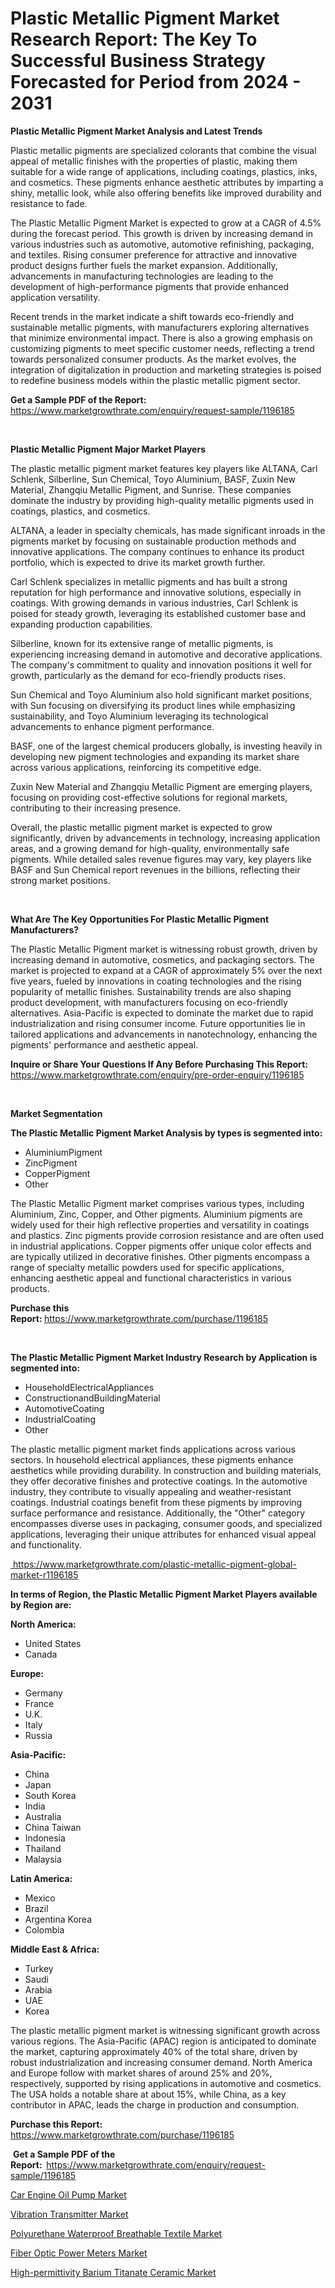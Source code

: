 <p><h1>Plastic Metallic Pigment Market Research Report: The Key To Successful Business Strategy Forecasted for Period from 2024 - 2031</h1></p><p><strong>Plastic Metallic Pigment Market Analysis and Latest Trends</strong></p>
<p><p>Plastic metallic pigments are specialized colorants that combine the visual appeal of metallic finishes with the properties of plastic, making them suitable for a wide range of applications, including coatings, plastics, inks, and cosmetics. These pigments enhance aesthetic attributes by imparting a shiny, metallic look, while also offering benefits like improved durability and resistance to fade.</p><p>The Plastic Metallic Pigment Market is expected to grow at a CAGR of 4.5% during the forecast period. This growth is driven by increasing demand in various industries such as automotive, automotive refinishing, packaging, and textiles. Rising consumer preference for attractive and innovative product designs further fuels the market expansion. Additionally, advancements in manufacturing technologies are leading to the development of high-performance pigments that provide enhanced application versatility.</p><p>Recent trends in the market indicate a shift towards eco-friendly and sustainable metallic pigments, with manufacturers exploring alternatives that minimize environmental impact. There is also a growing emphasis on customizing pigments to meet specific customer needs, reflecting a trend towards personalized consumer products. As the market evolves, the integration of digitalization in production and marketing strategies is poised to redefine business models within the plastic metallic pigment sector.</p></p>
<p><strong>Get a Sample PDF of the Report:&nbsp;</strong> <a href="https://www.marketgrowthrate.com/enquiry/request-sample/1196185">https://www.marketgrowthrate.com/enquiry/request-sample/1196185</a></p>
<p>&nbsp;</p>
<p><strong>Plastic Metallic Pigment Major Market Players</strong></p>
<p><p>The plastic metallic pigment market features key players like ALTANA, Carl Schlenk, Silberline, Sun Chemical, Toyo Aluminium, BASF, Zuxin New Material, Zhangqiu Metallic Pigment, and Sunrise. These companies dominate the industry by providing high-quality metallic pigments used in coatings, plastics, and cosmetics.</p><p>ALTANA, a leader in specialty chemicals, has made significant inroads in the pigments market by focusing on sustainable production methods and innovative applications. The company continues to enhance its product portfolio, which is expected to drive its market growth further.</p><p>Carl Schlenk specializes in metallic pigments and has built a strong reputation for high performance and innovative solutions, especially in coatings. With growing demands in various industries, Carl Schlenk is poised for steady growth, leveraging its established customer base and expanding production capabilities.</p><p>Silberline, known for its extensive range of metallic pigments, is experiencing increasing demand in automotive and decorative applications. The company's commitment to quality and innovation positions it well for growth, particularly as the demand for eco-friendly products rises.</p><p>Sun Chemical and Toyo Aluminium also hold significant market positions, with Sun focusing on diversifying its product lines while emphasizing sustainability, and Toyo Aluminium leveraging its technological advancements to enhance pigment performance.</p><p>BASF, one of the largest chemical producers globally, is investing heavily in developing new pigment technologies and expanding its market share across various applications, reinforcing its competitive edge.</p><p>Zuxin New Material and Zhangqiu Metallic Pigment are emerging players, focusing on providing cost-effective solutions for regional markets, contributing to their increasing presence.</p><p>Overall, the plastic metallic pigment market is expected to grow significantly, driven by advancements in technology, increasing application areas, and a growing demand for high-quality, environmentally safe pigments. While detailed sales revenue figures may vary, key players like BASF and Sun Chemical report revenues in the billions, reflecting their strong market positions.</p></p>
<p>&nbsp;</p>
<p><strong>What Are The Key Opportunities For Plastic Metallic Pigment Manufacturers?</strong></p>
<p><p>The Plastic Metallic Pigment market is witnessing robust growth, driven by increasing demand in automotive, cosmetics, and packaging sectors. The market is projected to expand at a CAGR of approximately 5% over the next five years, fueled by innovations in coating technologies and the rising popularity of metallic finishes. Sustainability trends are also shaping product development, with manufacturers focusing on eco-friendly alternatives. Asia-Pacific is expected to dominate the market due to rapid industrialization and rising consumer income. Future opportunities lie in tailored applications and advancements in nanotechnology, enhancing the pigments' performance and aesthetic appeal.</p></p>
<p><strong>Inquire or Share Your Questions If Any Before Purchasing This Report:</strong> <a href="https://www.marketgrowthrate.com/enquiry/pre-order-enquiry/1196185">https://www.marketgrowthrate.com/enquiry/pre-order-enquiry/1196185</a></p>
<p>&nbsp;</p>
<p><strong>Market Segmentation</strong></p>
<p><strong>The Plastic Metallic Pigment Market Analysis by types is segmented into:</strong></p>
<p><ul><li>AluminiumPigment</li><li>ZincPigment</li><li>CopperPigment</li><li>Other</li></ul></p>
<p><p>The Plastic Metallic Pigment market comprises various types, including Aluminium, Zinc, Copper, and Other pigments. Aluminium pigments are widely used for their high reflective properties and versatility in coatings and plastics. Zinc pigments provide corrosion resistance and are often used in industrial applications. Copper pigments offer unique color effects and are typically utilized in decorative finishes. Other pigments encompass a range of specialty metallic powders used for specific applications, enhancing aesthetic appeal and functional characteristics in various products.</p></p>
<p><strong>Purchase this Report:&nbsp;</strong><a href="https://www.marketgrowthrate.com/purchase/1196185">https://www.marketgrowthrate.com/purchase/1196185</a></p>
<p>&nbsp;</p>
<p><strong>The Plastic Metallic Pigment Market Industry Research by Application is segmented into:</strong></p>
<p><ul><li>HouseholdElectricalAppliances</li><li>ConstructionandBuildingMaterial</li><li>AutomotiveCoating</li><li>IndustrialCoating</li><li>Other</li></ul></p>
<p><p>The plastic metallic pigment market finds applications across various sectors. In household electrical appliances, these pigments enhance aesthetics while providing durability. In construction and building materials, they offer decorative finishes and protective coatings. In the automotive industry, they contribute to visually appealing and weather-resistant coatings. Industrial coatings benefit from these pigments by improving surface performance and resistance. Additionally, the "Other" category encompasses diverse uses in packaging, consumer goods, and specialized applications, leveraging their unique attributes for enhanced visual appeal and functionality.</p></p>
<p><a href="https://www.marketgrowthrate.com/plastic-metallic-pigment-global-market-r1196185">&nbsp;https://www.marketgrowthrate.com/plastic-metallic-pigment-global-market-r1196185</a></p>
<p><strong>In terms of Region, the Plastic Metallic Pigment Market Players available by Region are:</strong></p>
<p>
    <p> <strong> North America: </strong>
        <ul>
            <li>United States</li>
            <li>Canada</li>
        </ul>
        </p> 
    <p> <strong> Europe: </strong>
        <ul>
            <li>Germany</li>
            <li>France</li>
            <li>U.K.</li>
            <li>Italy</li>
            <li>Russia</li>
        </ul>
        </p> 
    <p> <strong> Asia-Pacific: </strong>
        <ul>
            <li>China</li>
            <li>Japan</li>
            <li>South Korea</li>
            <li>India</li>
            <li>Australia</li>
            <li>China Taiwan</li>
            <li>Indonesia</li>
            <li>Thailand</li>
            <li>Malaysia</li>
        </ul>
        </p> 
    <p> <strong> Latin America: </strong>
        <ul>
            <li>Mexico</li>
            <li>Brazil</li>
            <li>Argentina Korea</li>
            <li>Colombia</li>
        </ul>
        </p> 
    <p> <strong> Middle East & Africa: </strong>
        <ul>
            <li>Turkey</li>
            <li>Saudi</li>
            <li>Arabia</li>
            <li>UAE</li>
            <li>Korea</li>
        </ul>
    </p>
    </p>
<p><p>The plastic metallic pigment market is witnessing significant growth across various regions. The Asia-Pacific (APAC) region is anticipated to dominate the market, capturing approximately 40% of the total share, driven by robust industrialization and increasing consumer demand. North America and Europe follow with market shares of around 25% and 20%, respectively, supported by rising applications in automotive and cosmetics. The USA holds a notable share at about 15%, while China, as a key contributor in APAC, leads the charge in production and consumption.</p></p>
<p><strong>Purchase this Report: </strong><a href="https://www.marketgrowthrate.com/purchase/1196185">https://www.marketgrowthrate.com/purchase/1196185</a></p>
<p>&nbsp;<strong>Get a Sample PDF of the Report:&nbsp;&nbsp;</strong><a href="https://www.marketgrowthrate.com/enquiry/request-sample/1196185">https://www.marketgrowthrate.com/enquiry/request-sample/1196185</a></p>
<p><strong></strong></p>
<p><p><a href="https://www.linkedin.com/pulse/car-engine-oil-pump-market-size-share-analysis-growth-epaqe?trackingId=yfEk2NpuT5699Ircj07ryw%3D%3D">Car Engine Oil Pump Market</a></p><p><a href="https://issuu.com/reportprime-2/docs/vibration-transmitter-market-size-2_178521e0ad6e09">Vibration Transmitter Market</a></p><p><a href="https://github.com/AfsanaMia652/Market-Research-Report-List-1/blob/main/polyurethane-waterproof-breathable-textile-market.md">Polyurethane Waterproof Breathable Textile Market</a></p><p><a href="https://issuu.com/reportprime-2/docs/fiber-optic-power-meters-market-siz_ac3c940fed5e6e">Fiber Optic Power Meters Market</a></p><p><a href="https://medium.com/@sakibnet49_53869/high-permittivity-barium-titanate-ceramic-market-insights-market-products-and-regional-analysis-82709bc2ea52?postPublishedType=repub">High-permittivity Barium Titanate Ceramic Market</a></p></p>